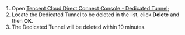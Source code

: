 1. Open [Tencent Cloud Direct Connect Console - Dedicated Tunnel](https://console.cloud.tencent.com/vpc/dcConn);
2. Locate the Dedicated Tunnel to be deleted in the list, click **Delete** and then **OK**.
3. The Dedicated Tunnel will be deleted within 10 minutes.
